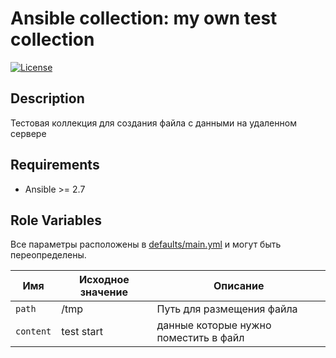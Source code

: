 # Ansible collection: my own test collection
[![License](https://img.shields.io/badge/license-MIT%20License-brightgreen.svg)](https://opensource.org/licenses/MIT)  

## Description

Тестовая коллекция для создания файла с данными на удаленном сервере


## Requirements

- Ansible >= 2.7

## Role Variables

Все параметры расположены в  [defaults/main.yml](defaults/main.yml) и могут быть переопределены.

| Имя           | Исходное значение | Описание                        |
| -------------- | ------------- | -----------------------------------|
| `path` | /tmp | Путь для размещения файла  |
| `content` | test start | данные которые нужно поместить в файл  |
